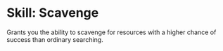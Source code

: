 # Skill: Scavenge

Grants you the ability to scavenge for resources with a higher chance of success than ordinary searching.
